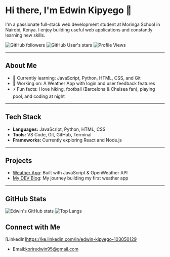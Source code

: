 # Hi there, I'm Edwin Kipyego 👋

I'm a passionate full-stack web development student at Moringa School in Nairobi, Kenya. I enjoy building useful web applications and constantly learning new skills.

![GitHub followers](https://img.shields.io/github/followers/Edwin-kipyego?label=Followers&style=social)
![GitHub User's stars](https://img.shields.io/github/stars/Edwin-kipyego?affiliations=OWNER%2CCOLLABORATOR&style=social)
![Profile Views](https://komarev.com/ghpvc/?username=Edwin-kipyego&color=blue)

---

## About Me

- 🌱 Currently learning: JavaScript, Python, HTML, CSS, and Git
- 🔭 Working on: A Weather App with login and user feedback features
- ⚡ Fun facts: I love hiking, football (Barcelona & Chelsea fan), playing pool, and coding at night

---

## Tech Stack

- **Languages:** JavaScript, Python, HTML, CSS
- **Tools:** VS Code, Git, GitHub, Terminal
- **Frameworks:** Currently exploring React and Node.js

---

## Projects

- [Weather App](https://github.com/Edwin-kipyego/weather-app): Built with JavaScript & OpenWeather API
- [My DEV Blog](https://dev.to/edwinkipyego/building-my-first-weather-app-at-moringa-school-a-develpers-journey-55ad): My journey building my first weather app

---

## GitHub Stats

![Edwin's GitHub stats](https://github-readme-stats.vercel.app/api?username=Edwin-kipyego&show_icons=true&theme=radical)
![Top Langs](https://github-readme-stats.vercel.app/api/top-langs/?username=Edwin-kipyego&layout=compact&theme=radical)



## Connect with Me
[LinkedIn]https://ke.linkedin.com/in/edwin-kipyego-103050129

- Email:koriredwin95@gmail.com

